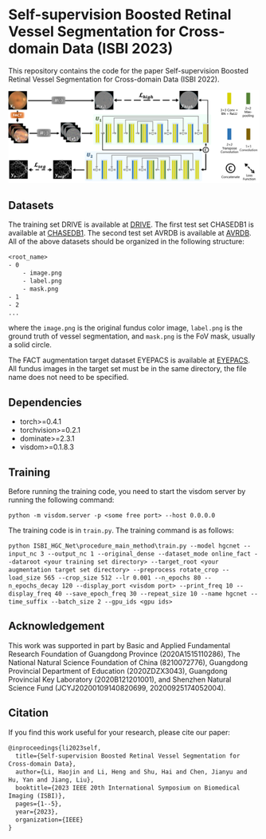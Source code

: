 # Self-supervision Boosted Retinal Vessel Segmentation for Cross-domain Data (ISBI 2023)

This repository contains the code for the paper Self-supervision Boosted Retinal Vessel Segmentation for Cross-domain Data (ISBI 2022).

![architecture.png](images%2Farchitecture.png)

## Datasets

The training set DRIVE is available at [DRIVE](https://drive.grand-challenge.org/).
The first test set CHASEDB1 is available at [CHASEDB1](https://blogs.kingston.ac.uk/retinal/chasedb1/).
The second test set AVRDB is available at [AVRDB](http://biomisa.org/index.php/dataset-for-hypertensive-retinopathy/).
All of the above datasets should be organized in the following structure:

```
<root_name>
- 0
    - image.png
    - label.png
    - mask.png
- 1
- 2
...
```

where the `image.png` is the original fundus color image, `label.png` is the ground truth of vessel segmentation, and `mask.png` is the FoV mask, usually a solid circle.

The FACT augmentation target dataset EYEPACS is available at [EYEPACS](https://www.kaggle.com/c/diabetic-retinopathy-detection). All fundus images in the target set must be in the same directory, the file name does not need to be specified.

## Dependencies

* torch>=0.4.1
* torchvision>=0.2.1
* dominate>=2.3.1
* visdom>=0.1.8.3

## Training

Before running the training code, you need to start the visdom server by running the following command:

```
python -m visdom.server -p <some free port> --host 0.0.0.0
```

The training code is in `train.py`. The training command is as follows:

```
python ISBI_HGC_Net\procedure_main_method\train.py --model hgcnet --input_nc 3 --output_nc 1 --original_dense --dataset_mode online_fact --dataroot <your training set directory> --target_root <your augmentation target set directory> --preprocess rotate_crop --load_size 565 --crop_size 512 --lr 0.001 --n_epochs 80 --n_epochs_decay 120 --display_port <visdom port> --print_freq 10 --display_freq 40 --save_epoch_freq 30 --repeat_size 10 --name hgcnet --time_suffix --batch_size 2 --gpu_ids <gpu ids> 
```

## Acknowledgement

This work was supported in part by Basic and Applied Fundamental Research Foundation of Guangdong Province (2020A1515110286), The National Natural Science Foundation of China (8210072776), Guangdong Provincial Department of Education (2020ZDZX3043), Guangdong Provincial Key Laboratory (2020B121201001), and Shenzhen Natural Science Fund (JCYJ20200109140820699, 20200925174052004).

## Citation

If you find this work useful for your research, please cite our paper:

```
@inproceedings{li2023self,
  title={Self-supervision Boosted Retinal Vessel Segmentation for Cross-domain Data},
  author={Li, Haojin and Li, Heng and Shu, Hai and Chen, Jianyu and Hu, Yan and Jiang, Liu},
  booktitle={2023 IEEE 20th International Symposium on Biomedical Imaging (ISBI)},
  pages={1--5},
  year={2023},
  organization={IEEE}
}
```
